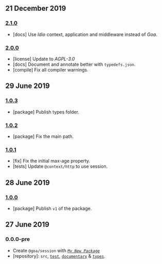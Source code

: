 ## 21 December 2019

### [2.1.0](https://github.com/idiocc/session/compare/v2.0.0...v2.1.0)

- [docs] Use _Idio_ context, application and middleware instead of _Goa_.

### [2.0.0](https://github.com/idiocc/session/compare/v1.0.3...v2.0.0)

- [license] Update to _AGPL-3.0_
- [docs] Document and annotate better with `typedefs.json`.
- [compile] Fix all compiler warnings.

## 29 June 2019

### [1.0.3](https://github.com/idiocc/session/compare/v1.0.2...v1.0.3)

- [package] Publish types folder.

### [1.0.2](https://github.com/idiocc/session/compare/v1.0.1...v1.0.2)

- [package] Fix the main path.

### [1.0.1](https://github.com/idiocc/session/compare/v1.0.0...v1.0.1)

- [fix] Fix the initial max-age property.
- [tests] Update `@context/http` to use session.

## 28 June 2019

### [1.0.0](https://github.com/idiocc/session/compare/v0.0.0-pre...v1.0.0)

- [package] Publish `v1` of the package.

## 27 June 2019

### 0.0.0-pre

- Create `@goa/session` with _[`My New Package`](https://mnpjs.org)_
- [repository]: `src`, [`test`](https://contexttesting.com), [`documentary`](https://readme.page) & [`types`](https://typedef.page).